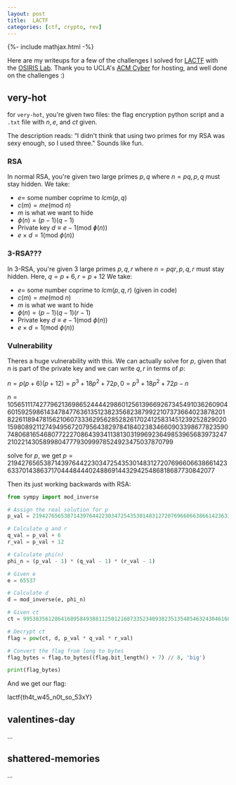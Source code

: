 ```yaml
---
layout: post
title:  LACTF
categories: [ctf, crypto, rev]
---
```

{%- include mathjax.html -%}

Here are my writeups for a few of the challenges I solved for [LACTF](https://platform.lac.tf/) with the [OSIRIS Lab](https://osiris.cyber.nyu.edu/). Thank you to UCLA's [ACM Cyber](https://www.acmcyber.com/) for hosting, and well done on the challenges :)

## very-hot
for `very-hot`, you're given two files: the flag encryption python script and a `.txt` file with $n, e,$ and $ct$ given.

The description reads: “I didn't think that using two primes for my RSA was sexy enough, so I used three." Sounds like fun.

### RSA
In normal RSA, you're given two large primes $p,q$ where $n=pq, p,q$ must stay hidden.
We take:
- $e =$ some number coprime to $lcm(p,q)$
- $c(m)=me (\text{mod }n)$
- $m$ is what we want to hide
- $\phi(n) = (p-1)(q-1)$
- Private key $d \equiv e-1 (\text{mod }ɸ(n))$
- $e \times d = 1 (\text{mod }\phi(n))$

### 3-RSA???
In 3-RSA, you're given 3 large primes $p,q,r$ where $n=pqr, p,q,r$ must stay hidden. Here, $q = p+6, r=p+12$
We take:
- $e =$ some number coprime to $lcm(p,q,r)$ (given in code)
- $c(m)=me (\text{mod }n)$
- $m$ is what we want to hide
- $\phi(n) = (p-1)(q-1)(r-1)$
- Private key $d \equiv e-1 (\text{mod }\phi(n))$
- $e \times d = 1 (\text{mod }\phi(n))$


### Vulnerability

Theres a huge vulnerability with this. We can actually solve for $p$, given that $n$ is part of the private key and we can write $q,r$ in terms of $p$:

$n = p(p+6)(p+12)= p^3+18p^2+72p, 0 = p^3+18p^2+72p-n$

$n = 10565111742779621369865244442986012561396692673454910362609046015925986143478477636135123823568238799221073736640238782018226118947815621060733362956285282617024125831451239252829020159808921127494956720795643829784184023834660903398677823590748068165468077222708643934113813031996923649853965683973247210221430589980477793099978524923475037870799$

solve for $p$, we get $p= 21942765653871439764422303472543530148312720769660663866142363370143863717044484440248869144329425486818687730842077$

Then its just working backwards with RSA:

```python
from sympy import mod_inverse

# Assign the real solution for p
p_val = 21942765653871439764422303472543530148312720769660663866142363370143863717044484440248869144329425486818687730842077

# Calculate q and r
q_val = p_val + 6
r_val = p_val + 12

# Calculate phi(n)
phi_n = (p_val - 1) * (q_val - 1) * (r_val - 1)

# Given e
e = 65537

# Calculate d
d = mod_inverse(e, phi_n)

# Given ct
ct = 9953835612864168958493881125012168733523409382351354854632430461608351532481509658102591265243759698363517384998445400450605072899351246319609602750009384658165461577933077010367041079697256427873608015844538854795998933587082438951814536702595878846142644494615211280580559681850168231137824062612646010487818329823551577905707110039178482377985

# Decrypt ct
flag = pow(ct, d, p_val * q_val * r_val)

# Convert the flag from long to bytes
flag_bytes = flag.to_bytes((flag.bit_length() + 7) // 8, 'big')

print(flag_bytes)
```
And we get our flag:

lactf{th4t_w45_n0t_so_53xY}

## valentines-day

...

## shattered-memories

...
